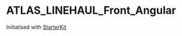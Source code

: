 ATLAS_LINEHAUL_Front_Angular
===

Initialised with [StarterKit](https://git.net-courrier.extra.laposte.fr/GROUPE_ANGULAR_SHARED/starterkit-front-angular)
